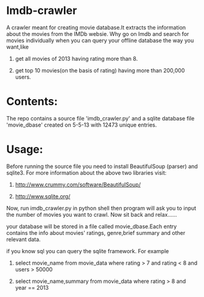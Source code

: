 Imdb-crawler
============
A crawler meant for creating movie database.It extracts the information about the movies from the IMDb websie.
Why go on Imdb and search for movies individually when you can query your offline database the way you want,like

1) get all movies of 2013 having rating more than 8.

2) get top 10 movies(on the basis of rating) having more than 200,000 users.

Contents:
==========
The repo contains a source file 'imdb_crawler.py' and a sqlite database file 'movie_dbase' created on 5-5-13 with
12473 unique entries.

Usage:
==========
Before running the source file you need to install BeautifulSoup (parser) and sqlite3. For more information about
the above two libraries visit:

1) http://www.crummy.com/software/BeautifulSoup/

2) http://www.sqlite.org/

Now, run imdb_crawler.py in python shell
then program will ask you to input the number of movies you want to crawl.
Now sit back and relax......

your database will be stored in a file called movie_dbase.Each entry contains the info about movies' ratings,
genre,brief summary and other relevant data.

if you know sql you can query the sqlite framework. For example

1) select movie_name from movie_data where rating > 7 and rating < 8 and users > 50000

2) select movie_name,summary from movie_data where rating > 8 and year == 2013

